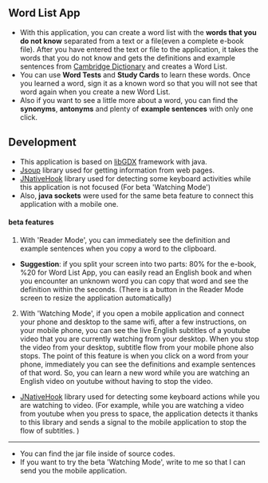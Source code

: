 ## Word List App

- With this application, you can create a word list with the **words that you do not know** separated from a text or a file(even a complete e-book file). 
After you have entered the text or file to the application, it takes the words that you do not know and gets the definitions and example sentences from [Cambridge Dictionary](https://dictionary.cambridge.org/tr/ "Cambridge Dictionary") and creates a Word List.
- You can use **Word Tests** and **Study Cards** to learn these words. Once you learned a word, sign it as a known word so that you will not see that word again when you create a new Word List.
- Also if you want to see a little more about a word, you can find the **synonyms**, **antonyms** and plenty of **example sentences** with only one click.

## Development

- This application is based on [libGDX](https://libgdx.com/ "libGDX")  framework with java.
- [Jsoup](https://jsoup.org/) library used for getting information from web pages.
- [JNativeHook](https://github.com/kwhat/jnativehook "JNativeHook") library used for detecting some keyboard activities while this application is not focused (For beta 'Watching Mode')
- Also, **java sockets** were used for the same beta feature to connect this application with a mobile one.

#### beta features

1.  With 'Reader Mode',   you can immediately see the definition and example sentences when you copy a word to the clipboard.
- **Suggestion**: if you split your screen into two parts: 80% for the e-book, %20 for Word List App, you can easily read an English book and when you encounter an unknown word you can copy that word and see the definition within the seconds. (There is a button in the Reader Mode screen to resize the application automatically)

2. With 'Watching Mode', if you open a mobile application and connect your phone and desktop to the same wifi, after a few instructions, on your mobile phone, you can see the live English subtitles of a youtube video that you are currently watching from your desktop. When you stop the video from your desktop, subtitle flow from your mobile phone also stops.
The point of this feature is when you click on a word from your phone, immediately you can see the definitions and example sentences of that word. So, you can learn a new word while you are watching an English video on youtube without having to stop the video.
- [JNativeHook](https://github.com/kwhat/jnativehook "JNativeHook") library used for detecting some keyboard actions while you are watching to video. 
(For example, while you are watching a video from youtube when you press to space, the application detects it thanks to this library and sends a signal to the mobile application to stop the flow of subtitles. )



------------

- You can find the jar file inside of source codes.
- If you want to try the beta 'Watching Mode', write to me so that I can send you the mobile application.

